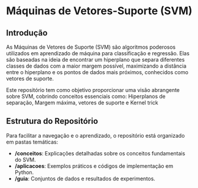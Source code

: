 # Máquinas de Vetores-Suporte (SVM)

## Introdução

As Máquinas de Vetores de Suporte (SVM) são algoritmos poderosos utilizados em aprendizado de máquina para classificação e regressão. Elas são baseadas na ideia de encontrar um hiperplano que separa diferentes classes de dados com a maior margem possível, maximizando a distância entre o hiperplano e os pontos de dados mais próximos, conhecidos como vetores de suporte.

Este repositório tem como objetivo proporcionar uma visão abrangente sobre SVM, cobrindo conceitos essenciais como: Hiperplanos de separação, Margem máxima, vetores de suporte e Kernel trick

## Estrutura do Repositório

Para facilitar a navegação e o aprendizado, o repositório está organizado em pastas temáticas:

- **/conceitos**: Explicações detalhadas sobre os conceitos fundamentais do SVM.
- **/aplicacoes**: Exemplos práticos e códigos de implementação em Python.
- **/guia**: Conjuntos de dados e resultados de experimentos.
